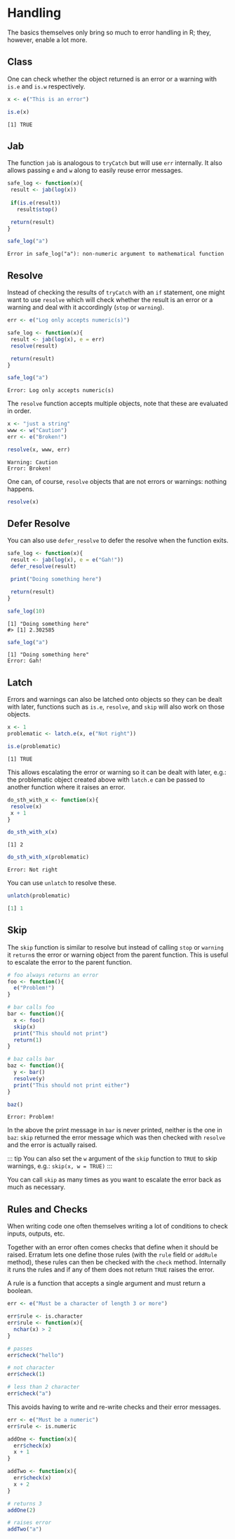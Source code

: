 # Handling

The basics themselves only bring so much to error handling in R; they, however, enable a lot more.

## Class

One can check whether the object returned is an error or a warning with `is.e` and `is.w` respectively.

```r
x <- e("This is an error")

is.e(x)
```

```
[1] TRUE
```

## Jab

The function `jab` is analogous to `tryCatch` but will use `err`
internally. It also allows passing `e` and `w` along to easily reuse
error messages.

```r
safe_log <- function(x){
 result <- jab(log(x))
 
 if(is.e(result))
   result$stop()

 return(result)
} 

safe_log("a")
```

```
Error in safe_log("a"): non-numeric argument to mathematical function
```

## Resolve

Instead of checking the results of `tryCatch` with an `if` statement, one might want to use `resolve` which will check whether the result is an error or a warning and deal with it accordingly (`stop` or `warning`).

```r
err <- e("Log only accepts numeric(s)")

safe_log <- function(x){
 result <- jab(log(x), e = err)
 resolve(result)

 return(result)
} 

safe_log("a")
```

```
Error: Log only accepts numeric(s)
```

The `resolve` function accepts multiple objects, note that these are
evaluated in order.

```r
x <- "just a string"
www <- w("Caution")
err <- e("Broken!")

resolve(x, www, err)
```

```
Warning: Caution
Error: Broken!
```

One can, of course, `resolve` objects that are not errors or warnings: nothing happens.

```r
resolve(x)
```

## Defer Resolve

You can also use `defer_resolve` to defer the resolve when the function exits.

```r
safe_log <- function(x){
 result <- jab(log(x), e = e("Gah!"))
 defer_resolve(result)

 print("Doing something here")

 return(result)
} 

safe_log(10)
```

```
[1] "Doing something here"
#> [1] 2.302585
```

```r
safe_log("a")
```

```
[1] "Doing something here"
Error: Gah!
```

## Latch

Errors and warnings can also be latched onto objects so they can be
dealt with later, functions such as `is.e`, `resolve`, and `skip` will also work on those objects.

```r
x <- 1
problematic <- latch.e(x, e("Not right"))

is.e(problematic)
```

```
[1] TRUE
```

This allows escalating the error or warning so it can be dealt with later, e.g.: the problematic object created above with `latch.e` can be passed to another function where it raises an error.

```r
do_sth_with_x <- function(x){
 resolve(x)
 x + 1
}

do_sth_with_x(x)
```

```
[1] 2
```

```r
do_sth_with_x(problematic)
```

```
Error: Not right
```

You can use `unlatch` to resolve these.

```r
unlatch(problematic)
```

```r
[1] 1
```

## Skip

The `skip` function is similar to resolve but instead of calling `stop` or `warning` it `return`s the error or warning object from the parent function. This is useful to escalate the error to the parent function.

```r
# foo always returns an error
foo <- function(){
  e("Problem!")
}

# bar calls foo
bar <- function(){
  x <- foo()
  skip(x)
  print("This should not print")
  return(1)
}

# baz calls bar
baz <- function(){
  y <- bar()
  resolve(y)
  print("This should not print either")
}

baz()
```

```
Error: Problem!
```

In the above the print message in `bar` is never printed, neither is the one in `baz`: `skip` returned the error message which was then checked with `resolve` and the error is actually raised. 

::: tip
You can also set the `w` argument of the `skip` function to `TRUE` to skip warnings, e.g.: `skip(x, w = TRUE)`
:::

You can call `skip` as many times as you want to escalate the error back as much as necessary.

## Rules and Checks

When writing code one often themselves writing a lot of conditions to check inputs, outputs, etc. 

Together with an error often comes checks that define when it should be raised. Erratum lets one define those rules (with the `rule` field or `addRule` method), these rules can then be checked with the `check` method. Internally it runs the rules and if any of them does not return `TRUE` raises the error.

A rule is a function that accepts a single argument and must return a boolean.

```r
err <- e("Must be a character of length 3 or more")

err$rule <- is.character
err$rule <- function(x){
  nchar(x) > 2
}

# passes
err$check("hello")

# not character
err$check(1)

# less than 2 character
err$check("a")
```

This avoids having to write and re-write checks and their error messages.

```r
err <- e("Must be a numeric")
err$rule <- is.numeric

addOne <- function(x){
  err$check(x)
  x + 1
}

addTwo <- function(x){
  err$check(x)
  x + 2
}

# returns 3
addOne(2)

# raises error
addTwo("a")
```
